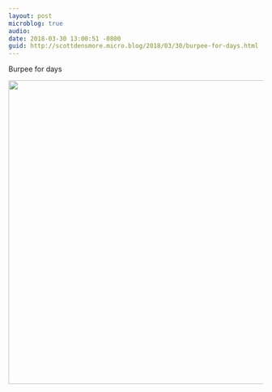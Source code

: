 ```yaml
---
layout: post
microblog: true
audio: 
date: 2018-03-30 13:00:51 -0800
guid: http://scottdensmore.micro.blog/2018/03/30/burpee-for-days.html
---
```

Burpee for days

<img src="http://www.scottdensmore.io/uploads/2018/de2e579693.jpg" width="600" height="600" />
